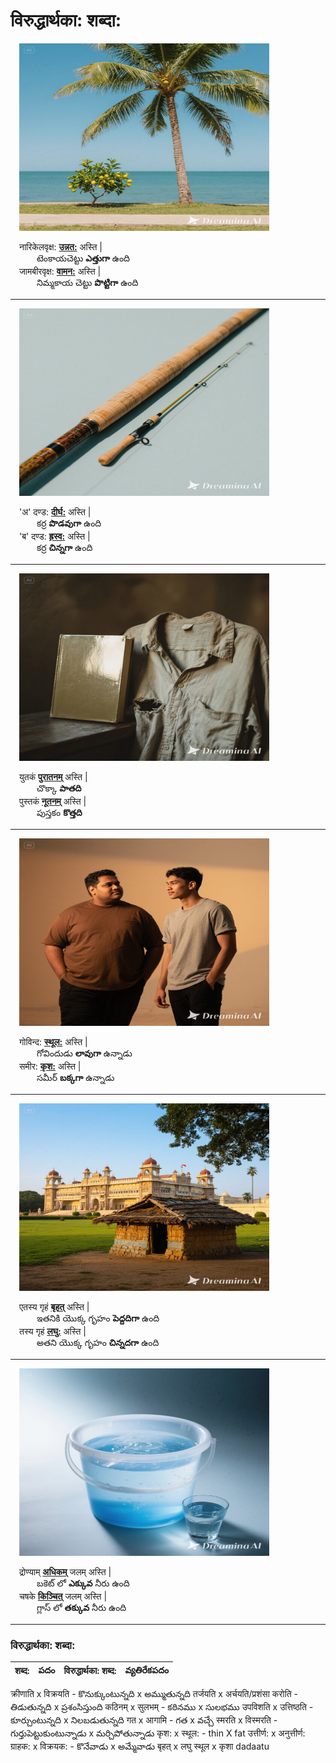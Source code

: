 # विरुद्धार्थका: शब्दा:    

&emsp;<img src="pics\unnatha-vaamatha.jpeg" width="400" height="300" />  

&emsp;नारिकेलवृक्ष: **[उन्नत:](https://www.learnsanskrit.cc/translate?search=unnataH&dir=se)** अस्ति |  
&emsp;&emsp;&emsp;టెంకాయచెట్టు  **ఎత్తుగా** ఉంది  
&emsp;जामबीरवृक्ष: **[वामन:](https://www.learnsanskrit.cc/translate?search=vAmana&dir=se)** अस्ति |  
&emsp;&emsp;&emsp;నిమ్మకాయ చెట్టు **పొట్టిగా** ఉంది   

***************************************

&emsp;<img src="pics\dirgha-hraswa.jpeg" width="400" height="300" />  

&emsp;'अ' दण्ड: **[दीर्घ:](https://www.learnsanskrit.cc/translate?search=dIrghaH&dir=se)** अस्ति |  
&emsp;&emsp;&emsp;కర్ర **పొడవుగా** ఉంది  
&emsp;'ब' दण्ड: **[ह्रस्व:](https://www.learnsanskrit.cc/translate?search=hrasva&dir=se)** अस्ति |  
&emsp;&emsp;&emsp;కర్ర **చిన్నగా** ఉంది  

***************************************

&emsp;<img src="pics\nuuthanam-puraathanam.jpeg" width="400" height="300" />  

&emsp;युतकं **[पुरातनम्](https://www.learnsanskrit.cc/translate?search=purAtanam&dir=se)** अस्ति |  
&emsp;&emsp;&emsp;చొక్కా **పాతది**   
&emsp;पुस्तकं **[नूतनम्](https://www.learnsanskrit.cc/translate?search=nUtana&dir=se)** अस्ति |  
&emsp;&emsp;&emsp;పుస్తకం **కొత్తది**   

***************************************

&emsp;<img src="pics\sthula-krusha.jpeg" width="400" height="300" />  

&emsp;गोविन्द: **[स्थूल:](https://www.learnsanskrit.cc/translate?search=sthUlaH&dir=se)** अस्ति |  
&emsp;&emsp;&emsp;గోవిందుడు **లావుగా** ఉన్నాడు   
&emsp;समीर: **[कृश:](https://www.learnsanskrit.cc/translate?search=kRshaH&dir=se)** अस्ति |  
&emsp;&emsp;&emsp;సమీర్ **బక్కగా** ఉన్నాడు   

***************************************

&emsp;<img src="pics\bruhath-laghu.jpeg" width="400" height="300" />  

&emsp;एतस्य गृहं **[बृहत्](https://www.learnsanskrit.cc/translate?search=bRhat&dir=se)** अस्ति |  
&emsp;&emsp;&emsp;ఇతనికి యొక్క గృహం **పెద్దదిగా** ఉంది   
&emsp;तस्य गृहं **[लघु:](https://www.learnsanskrit.cc/translate?search=%E0%A4%B2%E0%A4%98%E0%A5%81&dir=au)** अस्ति |  
&emsp;&emsp;&emsp;అతని యొక్క గృహం **చిన్నదగా** ఉంది    

***************************************

&emsp;<img src="pics\adhikam-kinchith.jpeg" width="400" height="300" />  

&emsp;द्रोण्याम् **[अधिकम्](https://www.learnsanskrit.cc/translate?search=adhika&dir=se)** जलम् अस्ति |  
&emsp;&emsp;&emsp;బకెట్ లో **ఎక్కువ** నీరు ఉంది   
&emsp;चषके **[किञ्चित्](https://www.learnsanskrit.cc/translate?search=kiJcit&dir=se)** जलम् अस्ति |  
&emsp;&emsp;&emsp;గ్లాస్ లో **తక్కువ** నీరు ఉంది   

***************************************


### विरुद्धार्थका: शब्दा:   

|शब्द: | పదం | विरुद्धार्थका: शब्द: | వ్యతిరేకపదం |
|----|------|------|----|


क्रीणाति x विक्रयति - కొనుక్కుంటున్నది x అమ్ముతున్నది 
तर्जयति x अर्चयति/प्रशंसा करोति - తిడుతున్నది x ప్రశంసిస్తుంది
कठिनम् x सुलभम् - కఠినము x సులభము 
उपविशति x उत्तिष्ठति - కూర్చుంటున్నది x నిలబడుతున్నది
गत x आगामि - గత x వచ్చే 
स्मरति x विस्मरति - గుర్తుపెట్టుకుంటున్నాడు x మర్చిపోతున్నాడు 
कृश: x स्थूल: - thin X fat
उत्तीर्ण: x अनुत्तीर्ण:
ग्राहक: x विक्रयक: - కొనేవాడు x అమ్మేవాడు 
बृहत् x लघु 
स्थूल  x कृशा
dadaatu